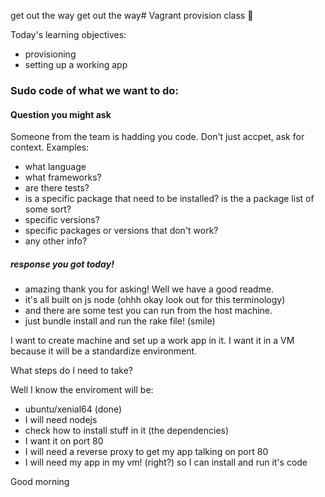 get out the way get out the way# Vagrant provision class :taco:

Today's learning objectives:
- provisioning 
- setting up a working app



### Sudo code of what we want to do: 

#### Question you might ask
Someone from the team is hadding you code. Don't just accpet, ask for context. Examples:
- what language
- what frameworks?
- are there tests? 
- is a specific package that need to be installed? is the a package list of some sort? 
- specific versions?
- specific packages or versions that don't work? 
- any other info? 

##### response you got today!
- amazing <person> thank you for asking! Well we have a good readme.
- it's all built on js node (ohhh okay look out for this terminology)
- and there are some test you can run from the host machine. 
- just bundle install and run the rake file! (smile)

I want to create machine and set up a work app in it. 
I want it in a VM because it will be a standardize environment.

What steps do I need to take?

Well I know the enviroment will be: 
- ubuntu/xenial64 (done)
- I will need nodejs 
- check how to install stuff in it (the dependencies)
- I want it on port 80
- I will need a reverse proxy to get my app talking on port 80 
- I will need my app in my vm! (right?) so I can install and run it's code 


Good morning
